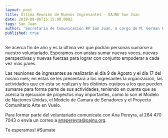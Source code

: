 ```yaml
---
layout: post
title: Última Reunión de Nuevos Ingresantes - OAJNU San Juan
date: 2019-08-06T15:15:00.000Z
tags: San Juan
author: 'Secretaria de Comunicación RP San Juan, a cargo de M. German Rodriguez R.'
published: true
---
```

Se acerca fin de año y es la última vez que podrán personas sumarse a nuestro voluntariado. Esperamos con ansias sumar nuevas voces, nuevas perspectivas y nuevas fuerzas para lograr con conjunto empoderar a cada vez más pares.

Las reuniones de ingresantes se realizarán el día 9 de Agosto y el día 17 del mismo mes; en estas se les presentará a los ingresantes la organización, las actividades que en esta se realizan y los distintos equipos a los que pueden sumarse para forma parte de sus actividades, teniendo en cuenta que se acerca la ejecucion de proyectos muy importantes, como lo son el Modelo de Naciones Unidas, el Modelo de Camara de Senadores y el Proyecto Comunitario Arte en Vuelo.

Para formar parte del voluntariado comunícate con Ana Pereyra, al 264 470 7043 o envía un correo a anapereyra@oajnu.org. 

Te esperamos! #Sumate
